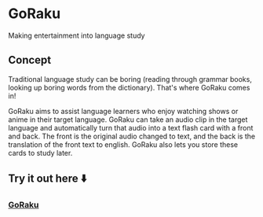 # GoRaku

Making entertainment into language study

## Concept

Traditional language study can be boring (reading through grammar books, looking up boring words from the dictionary). That's where GoRaku comes in!

GoRaku aims to assist language learners who enjoy watching shows or anime in their target language. GoRaku can take an audio clip in the target language and automatically turn that audio into a text flash card with a front and back. The front is the original audio changed to text, and the back is the translation of the front text to english. GoRaku also lets you store these cards to study later.

## Try it out here ⬇️

### [GoRaku](https://goraku-kusp.onrender.com) 


